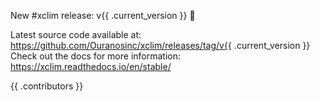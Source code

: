 New #xclim release: v{{ .current_version }} 🎉

Latest source code available at: https://github.com/Ouranosinc/xclim/releases/tag/v{{ .current_version }}
Check out the docs for more information: https://xclim.readthedocs.io/en/stable/

{{ .contributors }}
